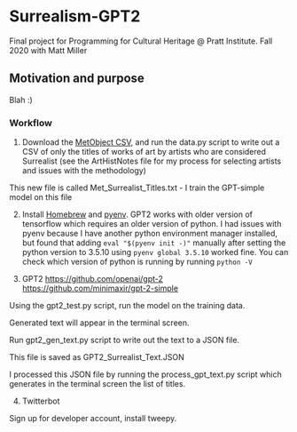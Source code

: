 # Surrealism-GPT2
Final project for Programming for Cultural Heritage @ Pratt Institute. Fall 2020 with Matt Miller

## Motivation and purpose
Blah :)

### Workflow

1. Download the <a href="https://github.com/metmuseum/openaccess">MetObject CSV</a>, and run the data.py script to write out a CSV of only the titles of works of art by artists who are considered Surrealist (see the ArtHistNotes file for my process for selecting artists and issues with the methodology)

This new file is called Met_Surrealist_Titles.txt - I train the GPT-simple model on this file

2. Install <a href="https://brew.sh/">Homebrew</a> and <a href="https://github.com/pyenv/pyenv#locating-the-python-installation">pyenv</a>. GPT2 works with older version of tensorflow which requires an older version of python. I had issues with pyenv because I have another python environment manager installed, but found that adding ```eval "$(pyenv init -)"``` manually after setting the python version to 3.5.10 using ```pyenv global 3.5.10``` worked fine. You can check which version of python is running by running ```python -V```

3. GPT2
https://github.com/openai/gpt-2
https://github.com/minimaxir/gpt-2-simple

Using the gpt2_test.py script, run the model on the training data.

Generated text will appear in the terminal screen.

Run gpt2_gen_text.py script to write out the text to a JSON file.

This file is saved as GPT2_Surrealist_Text.JSON

I processed this JSON file by running the process_gpt_text.py script which generates in the terminal screen the list of titles.



4. Twitterbot

Sign up for developer account, install tweepy.
